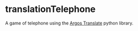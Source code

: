 # translationTelephone
A game of telephone using the [Argos Translate](https://github.com/argosopentech/argos-translate) python library.
